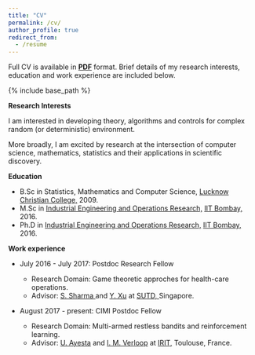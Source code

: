 ```yaml
---
title: "CV"
permalink: /cv/
author_profile: true
redirect_from:
  - /resume
---
```


Full CV is available in <a href="/papers/CV_Manu.pdf" target="_blank"><b>PDF</b></a> format. Brief details of my research interests, education and work experience are included below.

{% include base_path %}

  
<b>Research Interests</b>

I am interested in developing theory, algorithms and controls for complex random (or deterministic) environment. 

More broadly, I am excited by research at the intersection of computer science, mathematics, statistics and their applications in scientific discovery. 

<b>Education</b>
* B.Sc in Statistics, Mathematics and Computer Science, <a href="http://www.lcdc.edu.in/" target="_blank">Lucknow Christian College,</a> 2009.
* M.Sc in <a href="http://www.ieor.iitb.ac.in/" target="_blank">Industrial Engineering and Operations Research,</a> <a href="http://www.iitb.ac.in/" target="_blank">IIT Bombay,</a> 2016.
* Ph.D in <a href="http://www.ieor.iitb.ac.in/" target="_blank">Industrial Engineering and Operations Research,</a> <a href="http://www.iitb.ac.in/" target="_blank">IIT Bombay,</a> 2016.

<b>Work experience</b>
* July 2016 - July 2017: Postdoc Research Fellow
  * Research Domain: Game theoretic approches for health-care operations.
  * Advisor: <a href = "https://esd.sutd.edu.sg/people/faculty/shrutivandana-sharma" target="_blank"> S. Sharma </a> and <a href = "https://esd.sutd.edu.sg/people/faculty/ying-xu" target="_blank">Y. Xu</a> at <a href="https://www.sutd.edu.sg/" target="_blank">SUTD, </a> Singapore.

* August 2017 - present: CIMI Postdoc Fellow
  * Research Domain: Multi-armed restless bandits and reinforcement learning.
  * Advisor: <a href = "https://www.irit.fr/~Urtzi.Ayesta/" target="_blank">U. Ayesta</a> and <a href = "http://verloop.perso.enseeiht.fr/" target="_blank">I. M. Verloop</a> at <a href="https://www.irit.fr/" target="_blank">IRIT,</a> Toulouse, France. 
